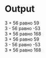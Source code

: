 # Output

3 + 56 равно 59 <br/>
3 - 56 равно -53 <br/>
3 * 56 равно 168 <br/>
3 + 56 равно 59 <br/>
3 - 56 равно -53 <br/>
3 * 56 равно 168 <br/>
